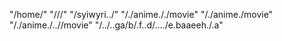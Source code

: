 "/home/"
"///"
"/syiwyri../"
"/./anime././movie"
"/./anime./movie"
"/./anime./..//movie"
"/../..ga/b/.f..d/..../e.baaeeh./.a"